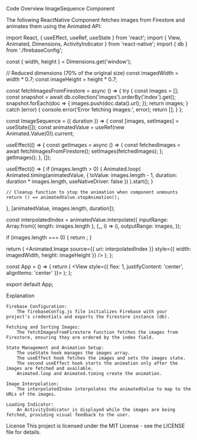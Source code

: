 Code Overview
ImageSequence Component

The following ReactNative Component fetches images from Firestore and animates them using the Animated API:

import React, { useEffect, useRef, useState } from 'react';
import { View, Animated, Dimensions, ActivityIndicator } from 'react-native';
import { db } from './firebaseConfig';

const { width, height } = Dimensions.get('window');

// Reduced dimensions (70% of the original size)
const imagedWidth = width * 0.7;
const imageHeight = height * 0.7;

const fetchImagesFromFirestore = async () => {
  try {
    const images = [];
    const snapshot = await db.collection('images').orderBy('index').get();
    snapshot.forEach(doc => {
      images.push(doc.data().url);
    });
    return images;
  } catch (error) {
    console.error('Error fetching images:', error);
    return [];
  }
};

const ImageSequence = ({ duration }) => {
  const [images, setImages] = useState([]);
  const animatedValue = useRef(new Animated.Value(0)).current;

  useEffect(() => {
    const getImages = async () => {
      const fetchedImages = await fetchImagesFromFirestore();
      setImages(fetchedImages);
    };
    getImages();
  }, []);

  useEffect(() => {
    if (images.length > 0) {
      Animated.loop(
        Animated.timing(animatedValue, {
          toValue: images.length - 1,
          duration: duration * images.length,
          useNativeDriver: false
        })
      ).start();
    }

    // Cleanup function to stop the animation when component unmounts
    return () => animatedValue.stopAnimation();
  }, [animatedValue, images.length, duration]);

  const interpolatedIndex = animatedValue.interpolate({
    inputRange: Array.from({ length: images.length }, (_, i) => i),
    outputRange: images,
  });

  if (images.length === 0) {
    return <ActivityIndicator size="large" color="#0000ff" />;
  }

  return (
    <View>
      <Animated.Image
        source={{ uri: interpolatedIndex }}
        style={{ width: imagedWidth, height: imageHeight }}
      />
    </View>
  );
};

const App = () => {
  return (
    <View style={{ flex: 1, justifyContent: 'center', alignItems: 'center' }}>
      <ImageSequence duration={1000} />
    </View>
  );
};

export default App;

Explanation

    Firebase Configuration:
        The firebaseConfig.js file initializes Firebase with your project's credentials and exports the Firestore instance (db).

    Fetching and Sorting Images:
        The fetchImagesFromFirestore function fetches the images from Firestore, ensuring they are ordered by the index field.

    State Management and Animation Setup:
        The useState hook manages the images array.
        The useEffect hook fetches the images and sets the images state.
        The second useEffect hook starts the animation only after the images are fetched and available.
        Animated.loop and Animated.timing create the animation.

    Image Interpolation:
        The interpolatedIndex interpolates the animatedValue to map to the URLs of the images.

    Loading Indicator:
        An ActivityIndicator is displayed while the images are being fetched, providing visual feedback to the user.


License
This project is licensed under the MIT License - see the LICENSE file for details.